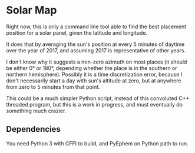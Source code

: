 # Solar Map

Right now, this is only a command line tool able to find the best
placement position for a solar panel, given the latitude and longitude.

It does that by averaging the sun's position at every 5 minutes of
daytime over the year of 2017, and assuming 2017 is representative of
other years.

I don't know why it suggests a non-zero azimuth on most places (it
should be either 0° or 180°, depending whether the place is in the
southern or northern hemisphere). Possibly it is a time discretization
error, because I don't necessarily start a day with sun's altitude
at zero, but at anywhere from zero to 5 minutes from that point.

This could be a much simpler Python script, instead of this convoluted
C++ threaded program, but this is a work in progress, and must eventually
do something much crazier.

## Dependencies

You need Python 3 with CFFI to build, and PyEphem on Python path to run.

